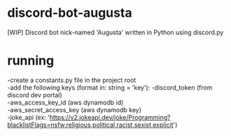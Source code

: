 # discord-bot-augusta
[WIP] Discord bot nick-named 'Augusta' written in Python using discord.py

# running

-create a constants.py file in the project root  
-add the following keys (format in: string = 'key'): 
	-discord_token (from discord dev portal)  
	-aws_access_key_id (aws dynamodb id)  
	-aws_secret_access_key (aws dynamodb key)  
	-joke_api (ex: 'https://v2.jokeapi.dev/joke/Programming?blacklistFlags=nsfw,religious,political,racist,sexist,explicit')  
